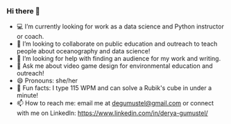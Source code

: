 ### Hi there 👋

<!--
**dgumustel/dgumustel** is a ✨ _special_ ✨ repository because its `README.md` (this file) appears on your GitHub profile.

Here are some ideas to get you started:-->

- :computer: I’m currently looking for work as a data science and Python instructor or coach.
- :raised_hands: I’m looking to collaborate on public education and outreach to teach people about oceanography and data science!
- :thought_balloon: I’m looking for help with finding an audience for my work and writing.
- 💬 Ask me about video game design for environmental education and outreach! 
- 😄 Pronouns: she/her
- :tada: Fun facts: I type 115 WPM and can solve a Rubik's cube in under a minute! 
- 📫 How to reach me: email me at degumustel@gmail.com or connect with me on LinkedIn: https://www.linkedin.com/in/derya-gumustel/
